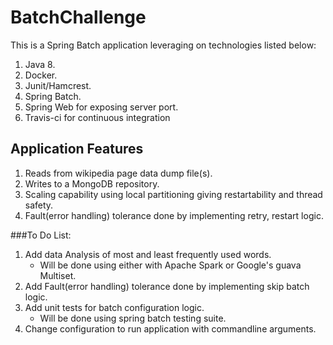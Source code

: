 # BatchChallenge

This is a Spring Batch application leveraging on technologies listed below:
1. Java 8.
2. Docker.
3. Junit/Hamcrest.
4. Spring Batch. 
5. Spring Web for exposing server port.
6. Travis-ci for continuous integration

## Application Features
1. Reads from wikipedia page data dump file(s).
2. Writes to a MongoDB repository.
3. Scaling capability using local partitioning giving restartability and thread safety.
4. Fault(error handling) tolerance done by implementing retry, restart logic.

###To Do List:
1. Add data Analysis of most and least frequently used words.
    - Will be done using either with Apache Spark or Google's guava Multiset.
2. Add Fault(error handling) tolerance done by implementing skip batch logic.
3. Add unit tests for batch configuration logic.
    - Will be done using spring batch testing suite.
4. Change configuration to run application with commandline arguments.